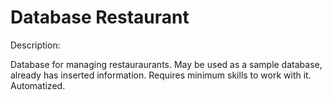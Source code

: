 # Database Restaurant

Description:

Database for managing restauraurants. May be used as a sample database, already has inserted information. Requires minimum skills to work with it. Automatized.
